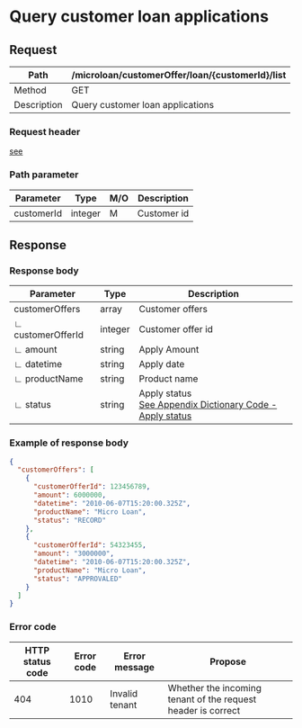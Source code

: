 # Query customer loan applications

## Request

| Path        | /microloan/customerOffer/loan/{customerId}/list |
| ----------- | ----------------------------------------------- |
| Method      | GET                                             |
| Description | Query customer loan applications                |

### Request header

[see](../../header.md)

### Path parameter

| Parameter  | Type    | M/O  | Description |
| ---------- | ------- | ---- | ----------- |
| customerId | integer | M    | Customer id |

## Response

### Response body

| Parameter         | Type    | Description                                                  |
| ----------------- | ------- | ------------------------------------------------------------ |
| customerOffers    | array   | Customer offers                                              |
| ∟ customerOfferId | integer | Customer offer id                                            |
| ∟ amount          | string  | Apply Amount                                                 |
| ∟ datetime        | string  | Apply date                                                   |
| ∟ productName     | string  | Product name                                                 |
| ∟ status          | string  | Apply status<br />[See Appendix Dictionary Code - Apply status](../../appendices/dictionary_code.md) |

### Example of response body

```json
{
  "customerOffers": [
    {
      "customerOfferId": 123456789,
      "amount": 6000000,
      "datetime": "2010-06-07T15:20:00.325Z",
      "productName": "Micro Loan",
      "status": "RECORD"
    },
    {
      "customerOfferId": 54323455,
      "amount": "3000000",
      "datetime": "2010-06-07T15:20:00.325Z",
      "productName": "Micro Loan",
      "status": "APPROVALED"
    }
  ]
}
```

### Error code

| HTTP status code | Error code | Error message  | Propose                                                      |
| ---------------- | ---------- | -------------- | ------------------------------------------------------------ |
| 404              | 1010       | Invalid tenant | Whether the incoming tenant of the request header is correct |
